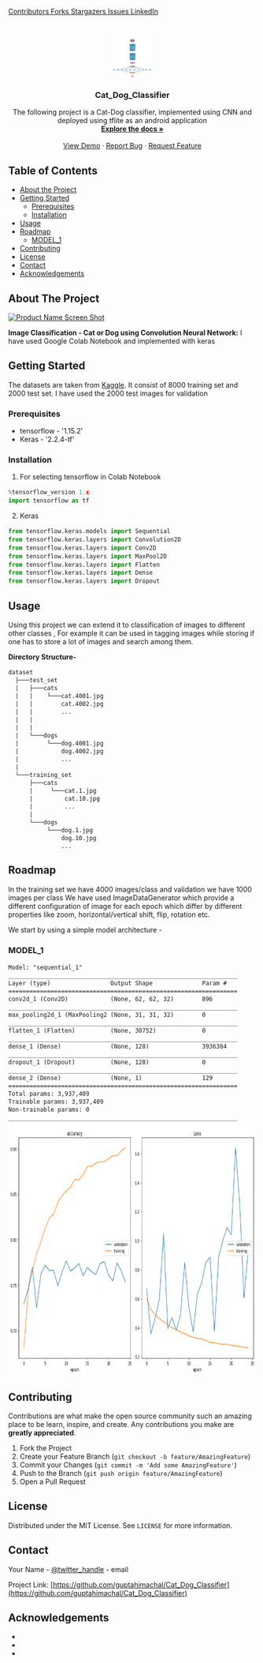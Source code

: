 
<!-- PROJECT SHIELDS -->
<!--
*** I'm using markdown "reference style" links for readability.
*** Reference links are enclosed in brackets [ ] instead of parentheses ( ).
*** See the bottom of this document for the declaration of the reference variables
*** for contributors-url, forks-url, etc. This is an optional, concise syntax you may use.
*** https://www.markdownguide.org/basic-syntax/#reference-style-links
-->
[ Contributors ][contributors-url]
[ Forks ][forks-url]
[ Stargazers ][stars-url]
[ Issues ][issues-url]
[ LinkedIn ][linkedin-url]



<!-- PROJECT LOGO -->
<br />
<p align="center">
  <a href="https://github.com/
           /Cat_Dog_Classifier">
    <img src="images/logo.png" alt="Logo" width="80" height="80">
  </a>

  <h3 align="center">Cat_Dog_Classifier</h3>

  <p align="center">
    The following project is a Cat-Dog classifier, implemented using CNN and deployed using tflite as an android application
    <br />
    <a href="https://github.com/guptahimachal/Cat_Dog_Classifier"><strong>Explore the docs »</strong></a>
    <br />
    <br />
    <a href="https://github.com/guptahimachal/Cat_Dog_Classifier">View Demo</a>
    ·
    <a href="https://github.com/guptahimachal/Cat_Dog_Classifier/issues">Report Bug</a>
    ·
    <a href="https://github.com/guptahimachal/Cat_Dog_Classifier/issues">Request Feature</a>
  </p>
</p>



<!-- TABLE OF CONTENTS -->
## Table of Contents

* [About the Project](#about-the-project)
* [Getting Started](#getting-started)
  * [Prerequisites](#prerequisites)
  * [Installation](#installation)
* [Usage](#usage)
* [Roadmap](#roadmap)
  * [MODEL_1](#MODEL_1)
* [Contributing](#contributing)
* [License](#license)
* [Contact](#contact)
* [Acknowledgements](#acknowledgements)



<!-- ABOUT THE PROJECT -->
## About The Project

[![Product Name Screen Shot][product-screenshot]](https://example.com)


**Image Classification - Cat or Dog using Convolution Neural Network:**
I have used Google Colab Notebook and implemented with keras



<!-- GETTING STARTED -->
## Getting Started
The datasets are taken from [Kaggle][Dataset]. It consist of 8000 training set and 2000 test set.
I have used the 2000 test images for validation
### Prerequisites

* tensorflow - '1.15.2'
* Keras - '2.2.4-tf'

### Installation


1. For selecting tensorflow in  Colab Notebook
```python
%tensorflow_version 1.x
import tensorflow as tf
```
2. Keras
```python
from tensorflow.keras.models import Sequential
from tensorflow.keras.layers import Convolution2D
from tensorflow.keras.layers import Conv2D
from tensorflow.keras.layers import MaxPool2D
from tensorflow.keras.layers import Flatten
from tensorflow.keras.layers import Dense
from tensorflow.keras.layers import Dropout
``` 



<!-- USAGE EXAMPLES -->
## Usage

Using this project we can extend it to classification of images to different other classes , For example it can be used in tagging images while storing if one has to store a lot
of images and search among them.

 **Directory Structure-**
```
dataset
  ├───test_set
  |   ├───cats
  |   |    └───cat.4001.jpg
  |   |        cat.4002.jpg
  |   |        ...
  |   |
  |   |
  |   └───dogs
  |        └───dog.4001.jpg
  |            dog.4002.jpg
  |            ...
  |
  └───training_set
      ├───cats
      |     └───cat.1.jpg
      |         cat.10.jpg
      |         ...
      |
      └───dogs
           └───dog.1.jpg
               dog.10.jpg
               ...
  ```

<!-- ROADMAP -->
## Roadmap

In the training set we have 4000 images/class and validation we have 1000 images per class
We have used ImageDataGenerator which provide a different configuration of image for each epoch which differ by different properties like zoom, horizontal/vertical shift, flip, rotation etc.

We start by using a simple model architecture - 

<!-- MODEL_1 -->
### MODEL_1

```
Model: "sequential_1"
_________________________________________________________________
Layer (type)                 Output Shape              Param #   
=================================================================
conv2d_1 (Conv2D)            (None, 62, 62, 32)        896       
_________________________________________________________________
max_pooling2d_1 (MaxPooling2 (None, 31, 31, 32)        0         
_________________________________________________________________
flatten_1 (Flatten)          (None, 30752)             0         
_________________________________________________________________
dense_1 (Dense)              (None, 128)               3936384   
_________________________________________________________________
dropout_1 (Dropout)          (None, 128)               0         
_________________________________________________________________
dense_2 (Dense)              (None, 1)                 129       
=================================================================
Total params: 3,937,409
Trainable params: 3,937,409
Non-trainable params: 0
_________________________________________________________________
```
<img src="classifier1/loss.png" width = "1000" height = "500">


<!-- CONTRIBUTING -->
## Contributing

Contributions are what make the open source community such an amazing place to be learn, inspire, and create. Any contributions you make are **greatly appreciated**.

1. Fork the Project
2. Create your Feature Branch (`git checkout -b feature/AmazingFeature`)
3. Commit your Changes (`git commit -m 'Add some AmazingFeature'`)
4. Push to the Branch (`git push origin feature/AmazingFeature`)
5. Open a Pull Request



<!-- LICENSE -->
## License

Distributed under the MIT License. See `LICENSE` for more information.



<!-- CONTACT -->
## Contact

Your Name - [@twitter_handle](https://twitter.com/twitter_handle) - email

Project Link: [https://github.com/guptahimachal/Cat_Dog_Classifier](https://github.com/guptahimachal/Cat_Dog_Classifier)



<!-- ACKNOWLEDGEMENTS -->
## Acknowledgements

* []()
* []()
* []()





<!-- MARKDOWN LINKS & IMAGES -->
<!-- https://www.markdownguide.org/basic-syntax/#reference-style-links -->
[contributors-url]: https://github.com/guptahimachal/Cat_Dog_Classifier/graphs/contributors
[forks-url]: https://github.com/guptahimachal/Cat_Dog_Classifier/network/members
[stars-url]: https://github.com/guptahimachal/Cat_Dog_Classifier/stargazers
[issues-url]: https://github.com/guptahimachal/Cat_Dog_Classifier/issues
[license-url]: https://github.com/guptahimachal/Cat_Dog_Classifier/blob/master/LICENSE.txt
[linkedin-url]: https://linkedin.com/in/guptahimachal
[product-screenshot]: images/screenshot.png
[Dataset]: https://www.kaggle.com/chetankv/dogs-cats-images
